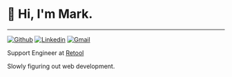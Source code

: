 # 👋 Hi, I'm Mark.
---
[![Github](https://img.shields.io/badge/-Github-000?style=flat&logo=Github&logoColor=white)](https://github.com/markflorkowski) [![Linkedin](https://img.shields.io/badge/-LinkedIn-blue?style=flat&logo=Linkedin&logoColor=white)](https://www.linkedin.com/in/mark-r-florkowski) [![Gmail](https://img.shields.io/badge/-Gmail-c14438?style=flat&logo=Gmail&logoColor=white)](mailto:mark.florkowski+gh@gmail.com)

Support Engineer at [Retool](https://retool.com)

Slowly figuring out web development. 
